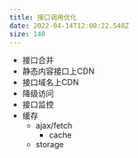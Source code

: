 ```yaml
---
title: 接口调用优化
date: 2022-04-14T12:00:22.548Z
size: 140
---
```

- 接口合并
- 静态内容接口上CDN
- 接口域名上CDN
- 降级访问
- 接口监控
- 缓存
  - ajax/fetch
    - cache
  - storage
